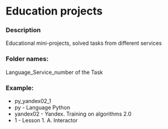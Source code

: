 # Education projects

### Description

Educational mini-projects, solved tasks from different services

### Folder names:

Language_Service_number of the Task

### Example:

- py_yandex02_1
- py - Language Python
- yandex02 - Yandex. Training on algorithms 2.0
- 1 - Lesson 1. A. Interactor

